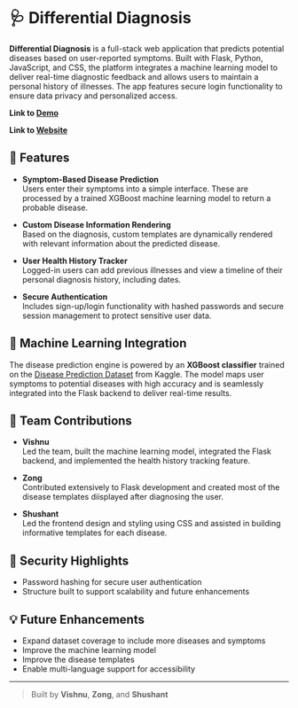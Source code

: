 # 🩺 Differential Diagnosis

**Differential Diagnosis** is a full-stack web application that predicts potential diseases based on user-reported symptoms. Built with Flask, Python, JavaScript, and CSS, the platform integrates a machine learning model to deliver real-time diagnostic feedback and allows users to maintain a personal history of illnesses. The app features secure login functionality to ensure data privacy and personalized access.

**Link to [Demo](https://youtu.be/ra71DG-NXfE)** 

**Link to [Website](https://differential-diagnosis.onrender.com/)**

## 🚀 Features

- **Symptom-Based Disease Prediction**  
  Users enter their symptoms into a simple interface. These are processed by a trained XGBoost machine learning model to return a probable disease.

- **Custom Disease Information Rendering**  
  Based on the diagnosis, custom templates are dynamically rendered with relevant information about the predicted disease.

- **User Health History Tracker**  
  Logged-in users can add previous illnesses and view a timeline of their personal diagnosis history, including dates.

- **Secure Authentication**  
  Includes sign-up/login functionality with hashed passwords and secure session management to protect sensitive user data.

## 🧠 Machine Learning Integration

The disease prediction engine is powered by an **XGBoost classifier** trained on the [Disease Prediction Dataset](https://www.kaggle.com/datasets/kaushil268/disease-prediction-using-machine-learning) from Kaggle. The model maps user symptoms to potential diseases with high accuracy and is seamlessly integrated into the Flask backend to deliver real-time results.

## 👥 Team Contributions

- **Vishnu**  
  Led the team, built the machine learning model, integrated the Flask backend, and implemented the health history tracking feature.

- **Zong**  
  Contributed extensively to Flask development and created most of the disease templates diisplayed after diagnosing the user.

- **Shushant**  
  Led the frontend design and styling using CSS and assisted in building informative templates for each disease.

## 🔐 Security Highlights

- Password hashing for secure user authentication
- Structure built to support scalability and future enhancements

## 💡 Future Enhancements

- Expand dataset coverage to include more diseases and symptoms  
- Improve the machine learning model 
- Improve the disease templates  
- Enable multi-language support for accessibility

---

> Built by **Vishnu**, **Zong**, and **Shushant**
